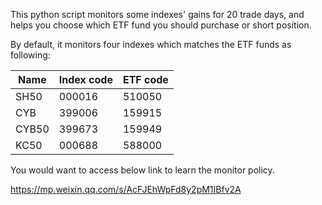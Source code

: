 This python script monitors some indexes' gains for 20 trade days, and helps you choose which ETF fund you should purchase or short position.

By default, it monitors four indexes which matches the ETF funds as following:

| Name  | Index code | ETF code |
| ----- | ---------- | -------- |
| SH50  | 000016     | 510050   |
| CYB   | 399006     | 159915   |
| CYB50 | 399673     | 159949   |
| KC50  | 000688     | 588000   |



You would want to access below link to learn the monitor policy.

https://mp.weixin.qq.com/s/AcFJEhWpFd8y2pM1IBfv2A
